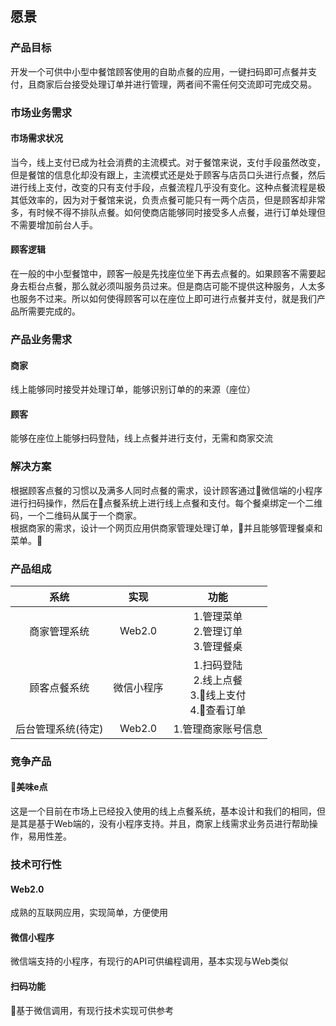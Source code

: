 ## 愿景

### 产品目标
开发一个可供中小型中餐馆顾客使用的自助点餐的应用，一键扫码即可点餐并支付，且商家后台接受处理订单并进行管理，两者间不需任何交流即可完成交易。

### 市场业务需求
#### 市场需求状况
当今，线上支付已成为社会消费的主流模式。对于餐馆来说，支付手段虽然改变，但是餐馆的信息化却没有跟上，主流模式还是处于顾客与店员口头进行点餐，然后进行线上支付，改变的只有支付手段，点餐流程几乎没有变化。这种点餐流程是极其低效率的，因为对于餐馆来说，负责点餐可能只有一两个店员，但是顾客却非常多，有时候不得不排队点餐。如何使商店能够同时接受多人点餐，进行订单处理但不需要增加前台人手。
#### 顾客逻辑
在一般的中小型餐馆中，顾客一般是先找座位坐下再去点餐的。如果顾客不需要起身去柜台点餐，那么就必须叫服务员过来。但是商店可能不提供这种服务，人太多也服务不过来。所以如何使得顾客可以在座位上即可进行点餐并支付，就是我们产品所需要完成的。

### 产品业务需求
#### 商家
线上能够同时接受并处理订单，能够识别订单的的来源（座位）

#### 顾客
能够在座位上能够扫码登陆，线上点餐并进行支付，无需和商家交流

### 解决方案
根据顾客点餐的习惯以及满多人同时点餐的需求，设计顾客通过微信端的小程序进行扫码操作，然后在点餐系统上进行线上点餐和支付。每个餐桌绑定一个二维码，一个二维码从属于一个商家。</br>
根据商家的需求，设计一个网页应用供商家管理处理订单，并且能够管理餐桌和菜单。

### 产品组成
|系统|实现|功能|
|:--:|:--:|:--:|
|商家管理系统|Web2.0|1.管理菜单</br>2.管理订单</br>3.管理餐桌|
|顾客点餐系统|微信小程序|1.扫码登陆</br>2.线上点餐</br>3.线上支付</br>4.查看订单|
|后台管理系统(待定)|Web2.0|1.管理商家账号信息</br>|

### 竞争产品
#### 美味e点
这是一个目前在市场上已经投入使用的线上点餐系统，基本设计和我们的相同，但是其是基于Web端的，没有小程序支持。并且，商家上线需求业务员进行帮助操作，易用性差。

### 技术可行性
#### Web2.0
成熟的互联网应用，实现简单，方便使用

#### 微信小程序
微信端支持的小程序，有现行的API可供编程调用，基本实现与Web类似

#### 扫码功能
基于微信调用，有现行技术实现可供参考